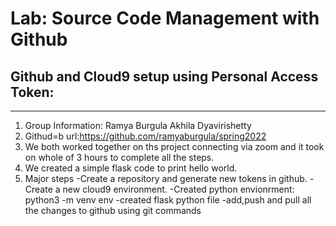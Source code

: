 
# Lab: Source Code Management with Github


## Github and Cloud9 setup using Personal Access Token:
----------------------------------------------------- 
1. Group Information:
Ramya Burgula 
Akhila Dyavirishetty
2. Githud=b url:https://github.com/ramyaburgula/spring2022
3. We both worked together on ths project connecting via zoom and it took on whole of 3
hours to complete all the steps.
4. We created a simple flask code to print hello world.
5. Major steps
  -Create a repository and generate new tokens in github.
  -Create a new cloud9 environment.
  -Created python envionrment: python3 -m venv env
  -created flask python file 
  -add,push and pull all the changes to github using git commands




